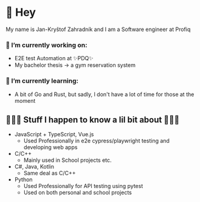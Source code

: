 # 👋 Hey
My name is Jan-Kryštof Zahradník and I am a Software engineer at Profiq 

### 👷 I’m currently working on:
  - E2E test Automation at ✨PDQ✨
  - My bachelor thesis -> a gym reservation system
### 📖 I’m currently learning:
  - A bit of Go and Rust, but sadly, I don't have a lot of time for those at the moment

## 👩🏻‍💻 Stuff I happen to know a lil bit about 👩🏻‍💻
- JavaScript + TypeScript, Vue.js
  - Used Professionally in e2e cypress/playwright testing and developing web apps
- C/C++
  - Mainly used in School projects etc.
- C#, Java, Kotlin
  - Same deal as C/C++
- Python
  - Used Professionally for API testing using pytest
  - Used on both personal and school projects

<!--
**KrystofJan/KrystofJan** is a ✨ _special_ ✨ repository because its `README.md` (this file) appears on your GitHub profile.

Here are some ideas to get you started:

- 🔭 I’m currently working on ...
- 🌱 I’m currently learning ...
- 👯 I’m looking to collaborate on ...
- 🤔 I’m looking for help with ...
- 💬 Ask me about ...
- 📫 How to reach me: ...
- 😄 Pronouns: ...
- ⚡ Fun fact: ...


![profiq_2_logo](https://github.com/user-attachments/assets/ee7780ca-18d2-4e73-ae7e-fe45c6a352b3)

-->
